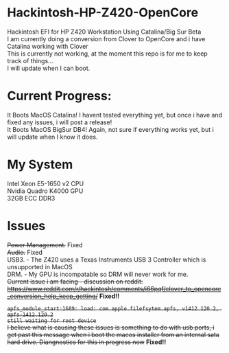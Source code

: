 # Hackintosh-HP-Z420-OpenCore
Hackintosh EFI for HP Z420 Workstation Using Catalina/Big Sur Beta   
I am currently doing a conversion from Clover to OpenCore  and i have Catalina working with Clover  
This is currently not working, at the moment this repo is for me to keep track of things...   
I will update when I can boot.  

# Current Progress:    
It Boots MacOS Catalina! I havent tested everything yet, but once i have and fixed any issues, i will post a release!     
It Boots MacOS BigSur DB4! Again, not sure if everything works yet, but i will update when I know it does.   

# My System
Intel Xeon E5-1650 v2 CPU  
Nvidia Quadro K4000 GPU   
32GB ECC DDR3   

# Issues   
~~Power Management.~~ Fixed   
~~Audio.~~ Fixed    
USB3. - The Z420 uses a Texas Instruments USB 3 Controller which is unsupported in MacOS   
DRM. - My GPU is incompatable so DRM will never work for me.   
~~Current issue i am facing - discussion on reddit: https://www.reddit.com/r/hackintosh/comments/i66pqf/clover_to_opencore_conversion_help_keep_getting/~~ **Fixed!!**     
     
~~`apfs_module_start:1689: load: com.apple.filefsytem.apfs, v1412.120.2, apfs-1412.120.2`~~    
~~`still waiting for root device`~~   
~~I believe what is causing these issues is something to do with usb ports, i get past this message when i boot the macos installer from an internal sata hard drive. Diangnostics for this in progress now~~ **Fixed!!**     
